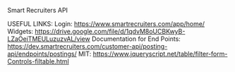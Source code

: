 Smart Recruiters API


USEFUL LINKS:
Login: https://www.smartrecruiters.com/app/home/
Widgets: https://drive.google.com/file/d/1qdvM8oUCBKwyB-LZaOeiTMEULuzuzvAL/view
Documentation for End Points: https://dev.smartrecruiters.com/customer-api/posting-api/endpoints/postings/
MIT: https://www.jqueryscript.net/table/filter-form-Controls-filtable.html

